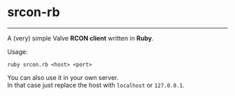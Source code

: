 # srcon-rb
---

A (very) simple Valve **RCON client** written in **Ruby**.

Usage:
```
ruby srcon.rb <host> <port>
```

You can also use it in your own server.  
In that case just replace the host with `localhost` or `127.0.0.1`.
